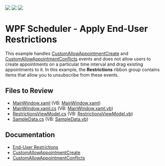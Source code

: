 <!-- default badges list -->
![](https://img.shields.io/endpoint?url=https://codecentral.devexpress.com/api/v1/VersionRange/128656107/22.2.2%2B)
[![](https://img.shields.io/badge/Open_in_DevExpress_Support_Center-FF7200?style=flat-square&logo=DevExpress&logoColor=white)](https://supportcenter.devexpress.com/ticket/details/T565891)
[![](https://img.shields.io/badge/📖_How_to_use_DevExpress_Examples-e9f6fc?style=flat-square)](https://docs.devexpress.com/GeneralInformation/403183)
<!-- default badges end -->

# WPF Scheduler - Apply End-User Restrictions

This example handles [CustomAllowAppointmentCreate](https://docs.devexpress.com/WPF/DevExpress.Xpf.Scheduling.SchedulerControl.CustomAllowAppointmentCreate) and [CustomAllowAppointmentConflicts](https://docs.devexpress.com/WPF/DevExpress.Xpf.Scheduling.SchedulerControl.CustomAllowAppointmentConflicts) events and does not allow users to create appointments on a particular time interval and drag existing appointments to it. In this example, the **Restrictions** ribbon group contains items that allow you to unsubscribe from these events.

## Files to Review

* [MainWindow.xaml](./CS/WpfApplication1/MainWindow.xaml) (VB: [MainWindow.xaml](./VB/WpfApplication1/MainWindow.xaml))
* [MainWindow.xaml.cs](./CS/WpfApplication1/MainWindow.xaml.cs) (VB: [MainWindow.xaml.vb](./VB/WpfApplication1/MainWindow.xaml.vb))
* [RestrictionsViewModel.cs](./CS/WpfApplication1/RestrictionsViewModel.cs) (VB: [RestrictionsViewModel.vb](./VB/WpfApplication1/RestrictionsViewModel.vb))
* [SampleData.cs](./CS/WpfApplication1/SampleData.cs) (VB: [SampleData.vb](./VB/WpfApplication1/SampleData.vb))

## Documentation

* [End-User Restrictions](https://docs.devexpress.com/WPF/119359/controls-and-libraries/scheduler/end-user-restrictions)
* [CustomAllowAppointmentCreate](https://docs.devexpress.com/WPF/DevExpress.Xpf.Scheduling.SchedulerControl.CustomAllowAppointmentCreate)
* [CustomAllowAppointmentConflicts](https://docs.devexpress.com/WPF/DevExpress.Xpf.Scheduling.SchedulerControl.CustomAllowAppointmentConflicts)
